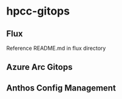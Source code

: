 # hpcc-gitops

## Flux
Reference README.md in flux directory

## Azure Arc Gitops

## Anthos Config Management

